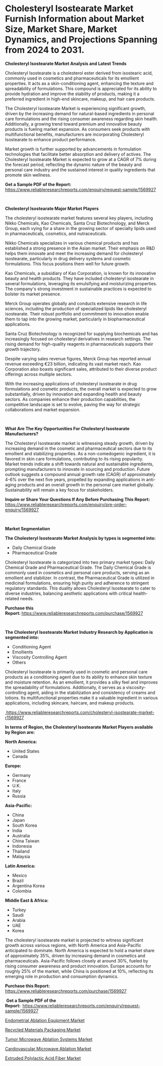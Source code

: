<p><h1>Cholesteryl Isostearate Market Furnish Information about Market Size, Market Share, Market Dynamics, and Projections Spanning from 2024 to 2031.</h1></p><p><strong>Cholesteryl Isostearate Market Analysis and Latest Trends</strong></p>
<p><p>Cholesteryl Isostearate is a cholesterol ester derived from isostearic acid, commonly used in cosmetics and pharmaceuticals for its emollient properties. It acts as a skin-conditioning agent, enhancing the texture and spreadability of formulations. This compound is appreciated for its ability to provide hydration and improve the stability of products, making it a preferred ingredient in high-end skincare, makeup, and hair care products.</p><p>The Cholesteryl Isostearate Market is experiencing significant growth, driven by the increasing demand for natural-based ingredients in personal care formulations and the rising consumer awareness regarding skin health. Additionally, a growing trend toward premium and innovative beauty products is fueling market expansion. As consumers seek products with multifunctional benefits, manufacturers are incorporating Cholesteryl Isostearate to enhance product performance.</p><p>Market growth is further supported by advancements in formulation technologies that facilitate better absorption and delivery of actives. The Cholesteryl Isostearate Market is expected to grow at a CAGR of 7% during the forecast period, reflecting the dynamic nature of the beauty and personal care industry and the sustained interest in quality ingredients that promote skin wellness.</p></p>
<p><strong>Get a Sample PDF of the Report:&nbsp;</strong> <a href="https://www.reliableresearchreports.com/enquiry/request-sample/1569927?utm_campaign=83&utm_medium=2&utm_source=Github&utm_content=ia&utm_term=14102024&utm_id=cholesteryl-isostearate">https://www.reliableresearchreports.com/enquiry/request-sample/1569927</a></p>
<p>&nbsp;</p>
<p><strong>Cholesteryl Isostearate Major Market Players</strong></p>
<p><p>The cholesteryl isostearate market features several key players, including Nikko Chemicals, Kao Chemicals, Santa Cruz Biotechnology, and Merck Group, each vying for a share in the growing sector of specialty lipids used in pharmaceuticals, cosmetics, and nutraceuticals.</p><p>Nikko Chemicals specializes in various chemical products and has established a strong presence in the Asian market. Their emphasis on R&D helps them innovate and meet the increasing demand for cholesteryl isostearate, particularly in drug delivery systems and cosmetic formulations. This focus positions them well for future growth.</p><p>Kao Chemicals, a subsidiary of Kao Corporation, is known for its innovative beauty and health products. They have included cholesteryl isostearate in several formulations, leveraging its emulsifying and moisturizing properties. The company's strong investment in sustainable practices is expected to bolster its market presence.</p><p>Merck Group operates globally and conducts extensive research in life sciences, including the production of specialized lipids like cholesteryl isostearate. Their robust portfolio and commitment to innovation enable them to tap into the growing market, particularly in biopharmaceutical applications.</p><p>Santa Cruz Biotechnology is recognized for supplying biochemicals and has increasingly focused on cholesteryl derivatives in research settings. The rising demand for high-quality reagents in pharmaceuticals supports their growth trajectory.</p><p>Despite varying sales revenue figures, Merck Group has reported annual revenue exceeding €23 billion, indicating its vast market reach. Kao Corporation also boasts significant sales, attributed to their diverse product offerings across multiple sectors.</p><p>With the increasing applications of cholesteryl isostearate in drug formulations and cosmetic products, the overall market is expected to grow substantially, driven by innovation and expanding health and beauty sectors. As companies enhance their production capabilities, the competitive landscape is set to evolve, paving the way for strategic collaborations and market expansion.</p></p>
<p>&nbsp;</p>
<p><strong>What Are The Key Opportunities For Cholesteryl Isostearate Manufacturers?</strong></p>
<p><p>The Cholesteryl Isostearate market is witnessing steady growth, driven by increasing demand in the cosmetic and pharmaceutical sectors due to its emollient and stabilizing properties. As a non-comedogenic ingredient, it is favored in skin care formulations, contributing to its rising popularity. Market trends indicate a shift towards natural and sustainable ingredients, prompting manufacturers to innovate in sourcing and production. Future outlook suggests a compound annual growth rate (CAGR) of approximately 4-6% over the next five years, propelled by expanding applications in anti-aging products and an overall growth in the personal care market globally. Sustainability will remain a key focus for stakeholders.</p></p>
<p><strong>Inquire or Share Your Questions If Any Before Purchasing This Report:</strong> <a href="https://www.reliableresearchreports.com/enquiry/pre-order-enquiry/1569927?utm_campaign=83&utm_medium=2&utm_source=Github&utm_content=ia&utm_term=14102024&utm_id=cholesteryl-isostearate">https://www.reliableresearchreports.com/enquiry/pre-order-enquiry/1569927</a></p>
<p>&nbsp;</p>
<p><strong>Market Segmentation</strong></p>
<p><strong>The Cholesteryl Isostearate Market Analysis by types is segmented into:</strong></p>
<p><ul><li>Daily Chemical Grade</li><li>Pharmaceutical Grade</li></ul></p>
<p><p>Cholesteryl Isostearate is categorized into two primary market types: Daily Chemical Grade and Pharmaceutical Grade. The Daily Chemical Grade is commonly used in cosmetics and personal care products, serving as an emollient and stabilizer. In contrast, the Pharmaceutical Grade is utilized in medicinal formulations, ensuring high purity and adherence to stringent regulatory standards. This duality allows Cholesteryl Isostearate to cater to diverse industries, balancing aesthetic applications with critical health-related needs.</p></p>
<p><strong>Purchase this Report:&nbsp;</strong><a href="https://www.reliableresearchreports.com/purchase/1569927?utm_campaign=83&utm_medium=2&utm_source=Github&utm_content=ia&utm_term=14102024&utm_id=cholesteryl-isostearate">https://www.reliableresearchreports.com/purchase/1569927</a></p>
<p>&nbsp;</p>
<p><strong>The Cholesteryl Isostearate Market Industry Research by Application is segmented into:</strong></p>
<p><ul><li>Conditioning Agent</li><li>Emollients</li><li>Viscosity Controlling Agent</li><li>Others</li></ul></p>
<p><p>Cholesteryl Isostearate is primarily used in cosmetic and personal care products as a conditioning agent due to its ability to enhance skin texture and moisture retention. As an emollient, it provides a silky feel and improves the spreadability of formulations. Additionally, it serves as a viscosity-controlling agent, aiding in the stabilization and consistency of creams and lotions. Its multifunctional properties make it a valuable ingredient in various applications, including skincare, haircare, and makeup products.</p></p>
<p><a href="https://www.reliableresearchreports.com/cholesteryl-isostearate-market-r1569927?utm_campaign=83&utm_medium=2&utm_source=Github&utm_content=ia&utm_term=14102024&utm_id=cholesteryl-isostearate">&nbsp;https://www.reliableresearchreports.com/cholesteryl-isostearate-market-r1569927</a></p>
<p><strong>In terms of Region, the Cholesteryl Isostearate Market Players available by Region are:</strong></p>
<p>
    <p> <strong> North America: </strong>
        <ul>
            <li>United States</li>
            <li>Canada</li>
        </ul>
        </p> 
    <p> <strong> Europe: </strong>
        <ul>
            <li>Germany</li>
            <li>France</li>
            <li>U.K.</li>
            <li>Italy</li>
            <li>Russia</li>
        </ul>
        </p> 
    <p> <strong> Asia-Pacific: </strong>
        <ul>
            <li>China</li>
            <li>Japan</li>
            <li>South Korea</li>
            <li>India</li>
            <li>Australia</li>
            <li>China Taiwan</li>
            <li>Indonesia</li>
            <li>Thailand</li>
            <li>Malaysia</li>
        </ul>
        </p> 
    <p> <strong> Latin America: </strong>
        <ul>
            <li>Mexico</li>
            <li>Brazil</li>
            <li>Argentina Korea</li>
            <li>Colombia</li>
        </ul>
        </p> 
    <p> <strong> Middle East & Africa: </strong>
        <ul>
            <li>Turkey</li>
            <li>Saudi</li>
            <li>Arabia</li>
            <li>UAE</li>
            <li>Korea</li>
        </ul>
    </p>
    </p>
<p><p>The cholesteryl isostearate market is projected to witness significant growth across various regions, with North America and Asia-Pacific anticipated to dominate. North America is expected to hold a market share of approximately 35%, driven by increasing demand in cosmetics and pharmaceuticals. Asia-Pacific follows closely at around 30%, fueled by rising consumer awareness and product innovation. Europe accounts for roughly 25% of the market, while China is positioned at 10%, reflecting its emerging role in production and consumption dynamics.</p></p>
<p><strong>Purchase this Report: </strong><a href="https://www.reliableresearchreports.com/purchase/1569927?utm_campaign=83&utm_medium=2&utm_source=Github&utm_content=ia&utm_term=14102024&utm_id=cholesteryl-isostearate">https://www.reliableresearchreports.com/purchase/1569927</a></p>
<p>&nbsp;<strong>Get a Sample PDF of the Report:&nbsp;&nbsp;</strong><a href="https://www.reliableresearchreports.com/enquiry/request-sample/1569927?utm_campaign=83&utm_medium=2&utm_source=Github&utm_content=ia&utm_term=14102024&utm_id=cholesteryl-isostearate">https://www.reliableresearchreports.com/enquiry/request-sample/1569927</a></p>
<p><strong></strong></p>
<p><p><a href="https://www.linkedin.com/pulse/endometrial-ablation-equipment-market-size-share-competitive-gue6e?trk=public_post_embed_feed-article-content&utm_campaign=83&utm_medium=2&utm_source=Github&utm_content=ia&utm_term=14102024&utm_id=cholesteryl-isostearate">Endometrial Ablation Equipment Market</a></p><p><a href="https://github.com/AdeaKodra585/Market-Research-Report-List-1/blob/main/recycled-materials-packaging-market.md?utm_campaign=83&utm_medium=2&utm_source=Github&utm_content=ia&utm_term=14102024&utm_id=cholesteryl-isostearate">Recycled Materials Packaging Market</a></p><p><a href="https://www.linkedin.com/pulse/insights-tumor-microwave-ablation-systems-industry-market-tqeve?trk=public_post_embed_feed-article-content&utm_campaign=83&utm_medium=2&utm_source=Github&utm_content=ia&utm_term=14102024&utm_id=cholesteryl-isostearate">Tumor Microwave Ablation Systems Market</a></p><p><a href="https://www.linkedin.com/pulse/global-cardiovascular-microwave-ablation-market-trends-qbk0e?trk=public_post_embed_feed-article-content&utm_campaign=83&utm_medium=2&utm_source=Github&utm_content=ia&utm_term=14102024&utm_id=cholesteryl-isostearate">Cardiovascular Microwave Ablation Market</a></p><p><a href="https://github.com/leonidmsw5y/Market-Research-Report-List-1/blob/main/extruded-polylactic-acid-fiber-market.md?utm_campaign=83&utm_medium=2&utm_source=Github&utm_content=ia&utm_term=14102024&utm_id=cholesteryl-isostearate">Extruded Polylactic Acid Fiber Market</a></p></p>